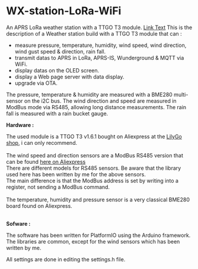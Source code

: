 # WX-station-LoRa-WiFi
An APRS LoRa weather station with a TTGO T3 module.
[Link Text]([full-URL-of-wiki-page](https://github.com/tk5ep/WX-station-LoRa-WiFi/blob/main/docs/TK5KP-13.jpg))
This is the description of a Weather station build with a TTGO T3 module that can :
- measure pressure, temperature, humidity, wind speed, wind direction, wind gust speed & direction, rain fall.
- transmit datas to APRS in LoRa, APRS-IS, Wunderground & MQTT via WiFi.
- display datas on the OLED screen.
- display a Web page server with data display.
- upgrade via OTA.

The pressure, temperature & humidity are measured with a BME280 multi-sensor on the i2C bus.
The wind direction and speed are measured in ModBus mode via RS485, allowing long distance measurements.
The rain fall is measured with a rain bucket gauge.

**Hardware :**


The used module is a  TTGO T3 v1.6.1 bought on Aliexpress at the [LilyGo shop](https://lilygo.aliexpress.com/store/2090076), i can only recommend.<br><br>
The wind speed and direction sensors are a ModBus RS485 version that can be found [here on Aliexpress](https://www.aliexpress.com/item/1005005500304078.html)<br>
There are different models for RS485 sensors. Be aware that the library used here has been written by me for the above sensors.<br>
The main difference is that the ModBus address is set by writing into a register, not sending a ModBus command.<br><br>
The temperature, humidity and pressure sensor is a very classical BME280 board found on Aliexpress.<br><br>

**Sofware :**

The software has been written for PlatformIO using the Arduino framework.<br>
The libraries are common, except for the wind sensors which has been written by me.

All settings are done in editing the settings.h file.<br>
